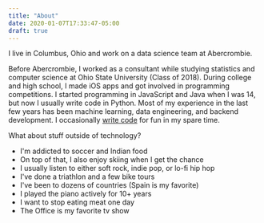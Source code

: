 ```yaml
---
title: "About"
date: 2020-01-07T17:33:47-05:00
draft: true
---
```


I live in Columbus, Ohio and work on a data science team at Abercrombie.

Before Abercrombie, I worked as a consultant while studying statistics and computer science at Ohio State University (Class of 2018). During college and high school, I made iOS apps and got involved in programming competitions. I started programming in JavaScript and Java when I was 14, but now I usually write code in Python. Most of my experience in the last few years has been machine learning, data engineering, and backend development. I occasionally [write code](https://github.com/dkharazi) for fun in my spare time.

What about stuff outside of technology?

- I'm addicted to soccer and Indian food
- On top of that, I also enjoy skiing when I get the chance
- I usually listen to either soft rock, indie pop, or lo-fi hip hop
- I've done a triathlon and a few bike tours
- I've been to dozens of countries (Spain is my favorite)
- I played the piano actively for 10+ years
- I want to stop eating meat one day
- The Office is my favorite tv show
